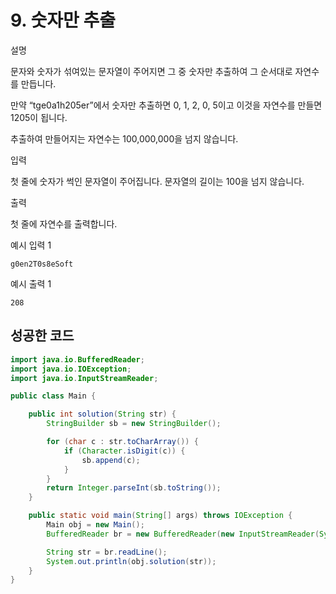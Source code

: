# 9. 숫자만 추출

설명

문자와 숫자가 섞여있는 문자열이 주어지면 그 중 숫자만 추출하여 그 순서대로 자연수를 만듭니다.

만약 “tge0a1h205er”에서 숫자만 추출하면 0, 1, 2, 0, 5이고 이것을 자연수를 만들면 1205이 됩니다.

추출하여 만들어지는 자연수는 100,000,000을 넘지 않습니다.

입력

첫 줄에 숫자가 썩인 문자열이 주어집니다. 문자열의 길이는 100을 넘지 않습니다.

출력

첫 줄에 자연수를 출력합니다.

예시 입력 1

```
g0en2T0s8eSoft
```

예시 출력 1

```
208
```

## 성공한 코드

```java
import java.io.BufferedReader;
import java.io.IOException;
import java.io.InputStreamReader;

public class Main {

    public int solution(String str) {
        StringBuilder sb = new StringBuilder();

        for (char c : str.toCharArray()) {
            if (Character.isDigit(c)) {
                sb.append(c);
            }
        }
        return Integer.parseInt(sb.toString());
    }

    public static void main(String[] args) throws IOException {
        Main obj = new Main();
        BufferedReader br = new BufferedReader(new InputStreamReader(System.in));

        String str = br.readLine();
        System.out.println(obj.solution(str));
    }
}
```

